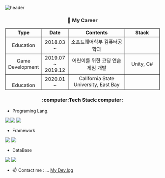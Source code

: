 ![header](https://capsule-render.vercel.app/api?type=wave&color=6FA2E1&height=300&section=header&text=Gimkuku's%20Devlog&fontSize=70&fontColor=FFFFFF)

<h3 align="center"> 🔭 My Career </h3>
<table style="border-collapse: collapse; width: 100%; height: 200px;" border="1" data-ke-align="alignLeft"><tbody><tr style="height: 20px;"><td style="width: 14.7676%; height: 20px; text-align: center;"><b>Type</b></td><td style="width: 15.465%; height: 20px; text-align: center;"><b>Date</b></td><td style="width: 44.7674%; height: 20px; text-align: center;"><b>Contents</b></td><td style="width: 25%; height: 20px; text-align: center;"><b>Stack</b></td></tr><tr style="height: 20px;"><td style="width: 14.7676%; height: 20px; text-align: center;">Education</td><td style="width: 15.465%; height: 20px; text-align: center;">2018.03 ~</td><td style="width: 44.7674%; height: 20px; text-align: center;">소프트웨어학부 컴퓨터공학과</td><td style="width: 25%; height: 20px; text-align: center;">&nbsp;</td></tr><tr style="height: 20px;"><td style="width: 14.7676%; height: 20px; text-align: center;">Game<br>Development</td><td style="width: 15.465%; height: 20px; text-align: center;">2019.07<br>~ 2019.12</td><td style="width: 44.7674%; height: 20px; text-align: center;">어린이를 위한 코딩 연습 게임 개발</td><td style="width: 25%; height: 20px; text-align: center;">Unity, C#</td></tr><tr style="height: 20px;"><td style="width: 14.7676%; height: 20px; text-align: center;">Education</td><td style="width: 15.465%; height: 20px; text-align: center;">2020.01<br>~ 2020.04</td><td style="width: 44.7674%; height: 20px; text-align: center;">California State University, East Bay 교환 학생</td><td style="width: 25%; height: 20px; text-align: center;">&nbsp;</td></tr><tr style="height: 20px;"><td style="width: 14.7676%; height: 20px; text-align: center;">Web<br>Development</td><td style="width: 15.465%; height: 20px; text-align: center;">2020.09<br>~ 2020.12</td><td style="width: 44.7674%; height: 20px; text-align: center;">코딩로봇 연구소 웹 개발 인턴</td><td style="width: 25%; height: 20px; text-align: center;">Node.JS, Html, Css</td></tr><tr style="height: 20px;"><td style="width: 14.7676%; height: 20px; text-align: center;">AI</td><td style="width: 15.465%; height: 20px; text-align: center;">2020.12&nbsp;<br>~ 2021.03</td><td style="width: 44.7674%; height: 20px; text-align: center;">인공지능을 이용한 시조 창작하기</td><td style="width: 25%; height: 20px; text-align: center;">GPT-3, Python</td></tr><tr style="height: 20px;"><td style="width: 14.7676%; height: 20px; text-align: center;">App<br>Development</td><td style="width: 15.465%; height: 20px; text-align: center;">2021.01 ~</td><td style="width: 44.7674%; height: 20px; text-align: center;">MeIn : 메뉴판을 찍으면 음식을 검색해주는<br>어플리케이션 개발</td><td style="width: 25%; height: 20px; text-align: center;">OCR, Flutter</td></tr><tr style="height: 20px;"><td style="width: 14.7676%; height: 20px; text-align: center;">Web<br>Development</td><td style="width: 15.465%; height: 20px; text-align: center;">2021.05 ~</td><td style="width: 44.7674%; height: 20px; text-align: center;">이벤트 다! 나와 :<br>사용자 맞춤 브랜드 정보를 모아주는 웹 페이지 개발</td><td style="width: 25%; height: 20px; text-align: center;">Django, Python</td></tr></tbody></table>

<h3 align="center">:computer:Tech Stack:computer:</h3>

- <p>Programing Lang.</p>
<img src="https://img.shields.io/badge/Python-3776AB?style=flat-square&logo=Python&logoColor=white"/><img src="https://img.shields.io/badge/C-ABB9CC?style=flat-square&logo=C&logoColor=white"/> <img src="https://img.shields.io/badge/C++-00599C?style=flat-square&logo=C%2B%2B&logoColor=white"/>

- <p>Framework</p>
<img src="https://img.shields.io/badge/Django-092E20?style=flat-square&logo=Django&logoColor=white"/> <img src="https://img.shields.io/badge/Node.js-339933?style=flat-square&logo=Node.js&logoColor=white"/>

- <p>DataBase</p>
<img src="https://img.shields.io/badge/MySQL-4479A1?style=flat-square&logo=MySQL&logoColor=white"/> <img src="https://img.shields.io/badge/MongoDB-47A248?style=flat-square&logo=MongoDB&logoColor=white"/>

- 📫 Contact me : ...
<a href="https://gimkuku0708.tistory.com/">My Dev.log</a>




